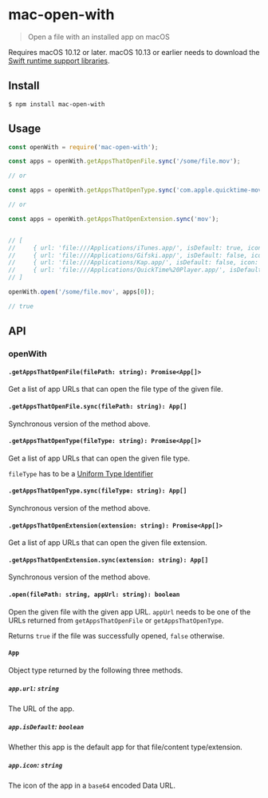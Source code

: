 # mac-open-with

> Open a file with an installed app on macOS

Requires macOS 10.12 or later. macOS 10.13 or earlier needs to download the [Swift runtime support libraries](https://download.developer.apple.com/Developer_Tools/Swift_5_Runtime_Support_for_Command_Line_Tools/Swift_5_Runtime_Support_for_Command_Line_Tools.dmg).

## Install

```
$ npm install mac-open-with
```

## Usage

```js
const openWith = require('mac-open-with');

const apps = openWith.getAppsThatOpenFile.sync('/some/file.mov');

// or

const apps = openWith.getAppsThatOpenType.sync('com.apple.quicktime-movie');

// or

const apps = openWith.getAppsThatOpenExtension.sync('mov');


// [
//     { url: 'file:///Applications/iTunes.app/', isDefault: true, icon: '...' },
//     { url: 'file:///Applications/Gifski.app/', isDefault: false, icon: '...' },
//     { url: 'file:///Applications/Kap.app/', isDefault: false, icon: '...' },
//     { url: 'file:///Applications/QuickTime%20Player.app/', isDefault: false, icon: '...' }
// ]

openWith.open('/some/file.mov', apps[0]);

// true
```


## API

### openWith

#### `.getAppsThatOpenFile(filePath: string): Promise<App[]>`

Get a list of app URLs that can open the file type of the given file.

#### `.getAppsThatOpenFile.sync(filePath: string): App[]`

Synchronous version of the method above.

#### `.getAppsThatOpenType(fileType: string): Promise<App[]>`

Get a list of app URLs that can open the given file type.

`fileType` has to be a [Uniform Type Identifier](https://en.wikipedia.org/wiki/Uniform_Type_Identifier)

#### `.getAppsThatOpenType.sync(fileType: string): App[]`

Synchronous version of the method above.

#### `.getAppsThatOpenExtension(extension: string): Promise<App[]>`

Get a list of app URLs that can open the given file extension.

#### `.getAppsThatOpenExtension.sync(extension: string): App[]`

Synchronous version of the method above.

#### `.open(filePath: string, appUrl: string): boolean`

Open the given file with the given app URL. `appUrl` needs to be one of the URLs returned from `getAppsThatOpenFile` or `getAppsThatOpenType`.

Returns `true` if the file was successfully opened, `false` otherwise.

#### `App`

Object type returned by the following three methods.

##### `app.url`: `string`

The URL of the app.

##### `app.isDefault`: `boolean`

Whether this app is the default app for that file/content type/extension.

##### `app.icon`: `string`

The icon of the app in a `base64` encoded Data URL.
